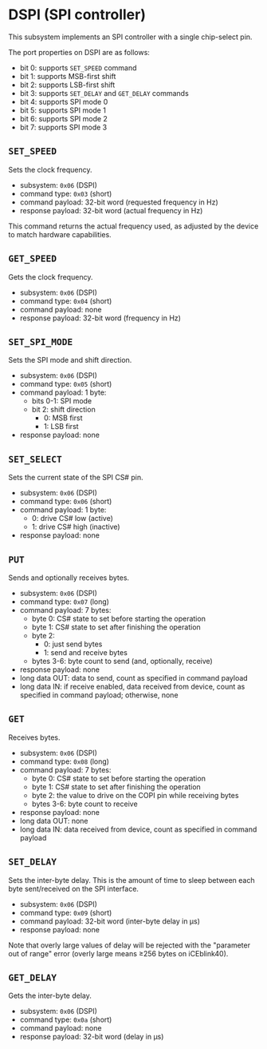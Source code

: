 # DSPI (SPI controller)

This subsystem implements an SPI controller with a single chip-select pin.

The port properties on DSPI are as follows:

- bit 0: supports `SET_SPEED` command
- bit 1: supports MSB-first shift
- bit 2: supports LSB-first shift
- bit 3: supports `SET_DELAY` and `GET_DELAY` commands
- bit 4: supports SPI mode 0
- bit 5: supports SPI mode 1
- bit 6: supports SPI mode 2
- bit 7: supports SPI mode 3


## `SET_SPEED`

Sets the clock frequency.

- subsystem: `0x06` (DSPI)
- command type: `0x03` (short)
- command payload: 32-bit word (requested frequency in Hz)
- response payload: 32-bit word (actual frequency in Hz)

This command returns the actual frequency used, as adjusted by the device
to match hardware capabilities.


## `GET_SPEED`

Gets the clock frequency.

- subsystem: `0x06` (DSPI)
- command type: `0x04` (short)
- command payload: none
- response payload: 32-bit word (frequency in Hz)


## `SET_SPI_MODE`

Sets the SPI mode and shift direction.

- subsystem: `0x06` (DSPI)
- command type: `0x05` (short)
- command payload: 1 byte:
  - bits 0-1: SPI mode
  - bit 2: shift direction
    - 0: MSB first
    - 1: LSB first
- response payload: none


## `SET_SELECT`

Sets the current state of the SPI CS# pin.

- subsystem: `0x06` (DSPI)
- command type: `0x06` (short)
- command payload: 1 byte:
  - 0: drive CS# low (active)
  - 1: drive CS# high (inactive)
- response payload: none


## `PUT`

Sends and optionally receives bytes.

- subsystem: `0x06` (DSPI)
- command type: `0x07` (long)
- command payload: 7 bytes:
  - byte 0: CS# state to set before starting the operation
  - byte 1: CS# state to set after finishing the operation
  - byte 2:
    - 0: just send bytes
    - 1: send and receive bytes
  - bytes 3-6: byte count to send (and, optionally, receive)
- response payload: none
- long data OUT: data to send, count as specified in command payload
- long data IN: if receive enabled, data received from device, count as specified in command payload; otherwise, none


## `GET`

Receives bytes.

- subsystem: `0x06` (DSPI)
- command type: `0x08` (long)
- command payload: 7 bytes:
  - byte 0: CS# state to set before starting the operation
  - byte 1: CS# state to set after finishing the operation
  - byte 2: the value to drive on the COPI pin while receiving bytes
  - bytes 3-6: byte count to receive
- response payload: none
- long data OUT: none
- long data IN: data received from device, count as specified in command payload


## `SET_DELAY`

Sets the inter-byte delay.  This is the amount of time to sleep between
each byte sent/received on the SPI interface.

- subsystem: `0x06` (DSPI)
- command type: `0x09` (short)
- command payload: 32-bit word (inter-byte delay in µs)
- response payload: none

Note that overly large values of delay will be rejected with the "parameter
out of range" error (overly large means ≥256 bytes on iCEblink40).


## `GET_DELAY`

Gets the inter-byte delay.

- subsystem: `0x06` (DSPI)
- command type: `0x0a` (short)
- command payload: none
- response payload: 32-bit word (delay in µs)